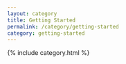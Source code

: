 ```yaml
---
layout: category
title: Getting Started
permalink: /category/getting-started
category: getting-started
---
```


{% include category.html %}
